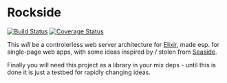 # Rockside
[![Build Status](https://travis-ci.org/herenowcoder/rockside.svg?branch=master)](https://travis-ci.org/herenowcoder/rockside)
[![Coverage Status](https://img.shields.io/coveralls/herenowcoder/rockside.svg)](https://coveralls.io/r/herenowcoder/rockside?branch=master)

This *will* be a controlerless web server architecture for [Elixir][1], 
made esp. for single-page web apps, with some ideas inspired by /
stolen from [Seaside][2].

Finally you will need this project as a library in your mix deps - 
until this is done it is just a testbed for rapidly changing ideas.

[1]: http://elixir-lang.org
[2]: http://seaside.st
